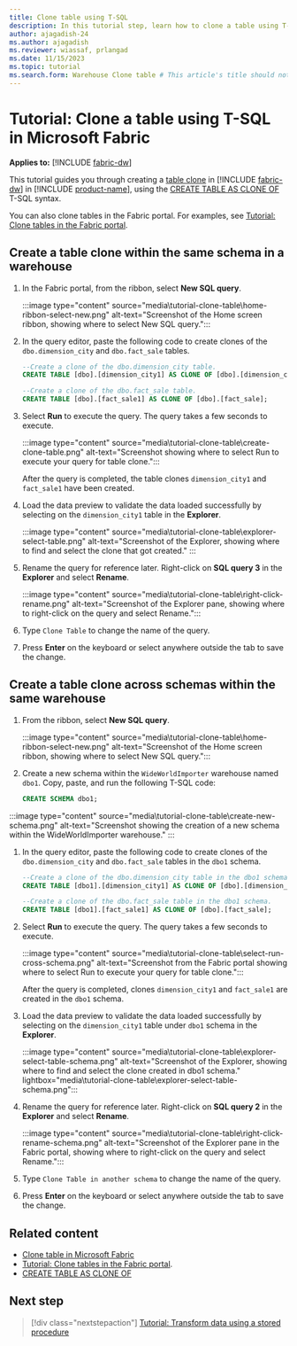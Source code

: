 ```yaml
---
title: Clone table using T-SQL
description: In this tutorial step, learn how to clone a table using T-SQL in a warehouse in Microsoft Fabric.
author: ajagadish-24
ms.author: ajagadish
ms.reviewer: wiassaf, prlangad
ms.date: 11/15/2023
ms.topic: tutorial
ms.search.form: Warehouse Clone table # This article's title should not change. If so, contact engineering.
---
```

# Tutorial: Clone a table using T-SQL in Microsoft Fabric

**Applies to:** [!INCLUDE [fabric-dw](includes/applies-to-version/fabric-dw.md)]

This tutorial guides you through creating a [table clone](clone-table.md) in [!INCLUDE [fabric-dw](includes/fabric-dw.md)] in [!INCLUDE [product-name](../includes/product-name.md)], using the [CREATE TABLE AS CLONE OF](/sql/t-sql/statements/create-table-as-clone-of-transact-sql?view=fabric&preserve-view=true) T-SQL syntax.

You can also clone tables in the Fabric portal. For examples, see [Tutorial: Clone tables in the Fabric portal](tutorial-clone-table-portal.md).

## Create a table clone within the same schema in a warehouse

1. In the Fabric portal, from the ribbon, select **New SQL query**.

   :::image type="content" source="media\tutorial-clone-table\home-ribbon-select-new.png" alt-text="Screenshot of the Home screen ribbon, showing where to select New SQL query.":::

1. In the query editor, paste the following code to create clones of the `dbo.dimension_city` and `dbo.fact_sale` tables.

   ```sql
   --Create a clone of the dbo.dimension_city table.
   CREATE TABLE [dbo].[dimension_city1] AS CLONE OF [dbo].[dimension_city];
   
   --Create a clone of the dbo.fact_sale table.
   CREATE TABLE [dbo].[fact_sale1] AS CLONE OF [dbo].[fact_sale];
   ```

1. Select **Run** to execute the query. The query takes a few seconds to execute.

   :::image type="content" source="media\tutorial-clone-table\create-clone-table.png" alt-text="Screenshot showing where to select Run to execute your query for table clone.":::

   After the query is completed, the table clones `dimension_city1` and `fact_sale1` have been created.

1. Load the data preview to validate the data loaded successfully by selecting on the `dimension_city1` table in the **Explorer**.

   :::image type="content" source="media\tutorial-clone-table\explorer-select-table.png" alt-text="Screenshot of the Explorer, showing where to find and select the clone that got created." :::

1. Rename the query for reference later. Right-click on **SQL query 3** in the **Explorer** and select **Rename**.

   :::image type="content" source="media\tutorial-clone-table\right-click-rename.png" alt-text="Screenshot of the Explorer pane, showing where to right-click on the query and select Rename.":::

1. Type `Clone Table` to change the name of the query.

1. Press **Enter** on the keyboard or select anywhere outside the tab to save the change.

## Create a table clone across schemas within the same warehouse

1. From the ribbon, select **New SQL query**.

   :::image type="content" source="media\tutorial-clone-table\home-ribbon-select-new.png" alt-text="Screenshot of the Home screen ribbon, showing where to select New SQL query.":::

1. Create a new schema within the `WideWorldImporter` warehouse named `dbo1`. Copy, paste, and run the following T-SQL code:

   ```sql
   CREATE SCHEMA dbo1;
   ```

  :::image type="content" source="media\tutorial-clone-table\create-new-schema.png" alt-text="Screenshot showing the creation of a new schema within the WideWorldImporter warehouse."  :::

1. In the query editor, paste the following code to create clones of the `dbo.dimension_city` and `dbo.fact_sale` tables in the `dbo1` schema.

   ```sql
   --Create a clone of the dbo.dimension_city table in the dbo1 schema.
   CREATE TABLE [dbo1].[dimension_city1] AS CLONE OF [dbo].[dimension_city];
   
   --Create a clone of the dbo.fact_sale table in the dbo1 schema.
   CREATE TABLE [dbo1].[fact_sale1] AS CLONE OF [dbo].[fact_sale];
   ```

1. Select **Run** to execute the query. The query takes a few seconds to execute.

   :::image type="content" source="media\tutorial-clone-table\select-run-cross-schema.png" alt-text="Screenshot from the Fabric portal showing where to select Run to execute your query for table clone.":::

   After the query is completed, clones `dimension_city1` and `fact_sale1` are created in the `dbo1` schema.

1. Load the data preview to validate the data loaded successfully by selecting on the `dimension_city1` table under `dbo1` schema in the **Explorer**.

   :::image type="content" source="media\tutorial-clone-table\explorer-select-table-schema.png" alt-text="Screenshot of the Explorer, showing where to find and select the clone created in dbo1 schema." lightbox="media\tutorial-clone-table\explorer-select-table-schema.png":::

1. Rename the query for reference later. Right-click on **SQL query 2** in the **Explorer** and select **Rename**.

   :::image type="content" source="media\tutorial-clone-table\right-click-rename-schema.png" alt-text="Screenshot of the Explorer pane in the Fabric portal, showing where to right-click on the query and select Rename.":::

1. Type `Clone Table in another schema` to change the name of the query.

1. Press **Enter** on the keyboard or select anywhere outside the tab to save the change.

## Related content

- [Clone table in Microsoft Fabric](clone-table.md)
- [Tutorial: Clone tables in the Fabric portal](tutorial-clone-table-portal.md).
- [CREATE TABLE AS CLONE OF](/sql/t-sql/statements/create-table-as-clone-of-transact-sql?view=fabric&preserve-view=true)

## Next step

> [!div class="nextstepaction"]
> [Tutorial: Transform data using a stored procedure](tutorial-transform-data.md)
